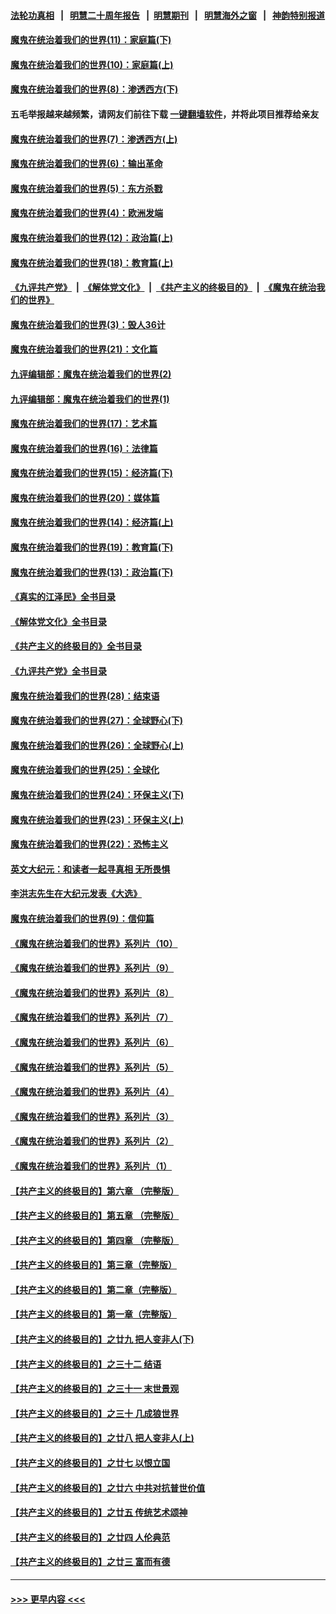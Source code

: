 #### [法轮功真相](https://github.com/gfw-breaker/truth/blob/master/README.md?t=0) &nbsp;&nbsp;|&nbsp;&nbsp; [明慧二十周年报告](https://github.com/gfw-breaker/mh-reports/blob/master/README.md?t=0) &nbsp;&nbsp;|&nbsp;&nbsp;[明慧期刊](https://github.com/gfw-breaker/mh-qikan) &nbsp;&nbsp;|&nbsp;&nbsp; [明慧海外之窗](https://github.com/gfw-breaker/mh-news/blob/master/README.md?t=0) &nbsp;&nbsp;|&nbsp;&nbsp; [神韵特别报道](https://github.com/gfw-breaker/mh-news/blob/master/shenyun.md?t=0)
#### [魔鬼在统治着我们的世界(11)：家庭篇(下)](../pages/nsc422/n10440961.md?t=11230001) 
#### [魔鬼在统治着我们的世界(10)：家庭篇(上)](../pages/nsc422/n10435448.md?t=11230001) 
#### [魔鬼在统治着我们的世界(8)：渗透西方(下)](../pages/nsc422/n10429603.md?t=11230001) 
#### 五毛举报越来越频繁，请网友们前往下载 [一键翻墙软件](https://github.com/gfw-breaker/ssr-accounts)，并将此项目推荐给亲友
#### [魔鬼在统治着我们的世界(7)：渗透西方(上)](../pages/nsc422/n10426013.md?t=11230001) 
#### [魔鬼在统治着我们的世界(6)：输出革命](../pages/nsc422/n10421536.md?t=11230001) 
#### [魔鬼在统治着我们的世界(5)：东方杀戮](../pages/nsc422/n10417707.md?t=11230001) 
#### [魔鬼在统治着我们的世界(4)：欧洲发端](../pages/nsc422/n10414890.md?t=11230001) 
#### [魔鬼在统治着我们的世界(12)：政治篇(上)](../pages/nsc422/n10444576.md?t=11230001) 
#### [魔鬼在统治着我们的世界(18)：教育篇(上)](../pages/nsc422/n10526970.md?t=11230001) 
#### [《九评共产党》](https://github.com/begood0513/9ping.md/blob/master/README.md) &nbsp;|&nbsp; [《解体党文化》](../../../../jtdwh.md/blob/master/README.md)  &nbsp;|&nbsp; [《共产主义的终极目的》](../../../../gczydzjmd.md/blob/master/README.md) &nbsp;|&nbsp; [《魔鬼在统治我们的世界》](../../../../mgztzwmdsj.md/blob/master/README.md) 
#### [魔鬼在统治着我们的世界(3)：毁人36计](../pages/nsc422/n10411583.md?t=11230001) 
#### [魔鬼在统治着我们的世界(21)：文化篇](../pages/nsc422/n10597706.md?t=11230001) 
#### [九评编辑部：魔鬼在统治着我们的世界(2)](../pages/nsc422/n10410036.md?t=11230001) 
#### [九评编辑部：魔鬼在统治着我们的世界(1)](../pages/nsc422/n10406825.md?t=11230001) 
#### [魔鬼在统治着我们的世界(17)：艺术篇](../pages/nsc422/n10499093.md?t=11230001) 
#### [魔鬼在统治着我们的世界(16)：法律篇](../pages/nsc422/n10485969.md?t=11230001) 
#### [魔鬼在统治着我们的世界(15)：经济篇(下)](../pages/nsc422/n10469975.md?t=11230001) 
#### [魔鬼在统治着我们的世界(20)：媒体篇](../pages/nsc422/n10586579.md?t=11230001) 
#### [魔鬼在统治着我们的世界(14)：经济篇(上)](../pages/nsc422/n10457370.md?t=11230001) 
#### [魔鬼在统治着我们的世界(19)：教育篇(下)](../pages/nsc422/n10564808.md?t=11230001) 
#### [魔鬼在统治着我们的世界(13)：政治篇(下)](../pages/nsc422/n10448270.md?t=11230001) 
#### [《真实的江泽民》全书目录](../pages/nsc422/n13721399.md?t=11230001) 
#### [《解体党文化》全书目录](../pages/nsc422/n13721157.md?t=11230001) 
#### [《共产主义的终极目的》全书目录](../pages/nsc422/n13721048.md?t=11230001) 
#### [《九评共产党》全书目录](../pages/nsc422/n13708085.md?t=11230001) 
#### [魔鬼在统治着我们的世界(28)：结束语](../pages/nsc422/n10936246.md?t=11230001) 
#### [魔鬼在统治着我们的世界(27)：全球野心(下)](../pages/nsc422/n10928319.md?t=11230001) 
#### [魔鬼在统治着我们的世界(26)：全球野心(上)](../pages/nsc422/n10900318.md?t=11230001) 
#### [魔鬼在统治着我们的世界(25)：全球化](../pages/nsc422/n10788205.md?t=11230001) 
#### [魔鬼在统治着我们的世界(24)：环保主义(下)](../pages/nsc422/n10695307.md?t=11230001) 
#### [魔鬼在统治着我们的世界(23)：环保主义(上)](../pages/nsc422/n10688613.md?t=11230001) 
#### [魔鬼在统治着我们的世界(22)：恐怖主义](../pages/nsc422/n10614727.md?t=11230001) 
#### [英文大纪元：和读者一起寻真相 无所畏惧](../pages/nsc422/n12542027.md?t=11230001) 
#### [李洪志先生在大纪元发表《大选》](../pages/nsc422/n12534746.md?t=11230001) 
#### [魔鬼在统治着我们的世界(9)：信仰篇](../pages/nsc422/n10432159.md?t=11230001) 
#### [《魔鬼在统治着我们的世界》系列片（10）](../pages/nsc422/n12292670.md?t=11230001) 
#### [《魔鬼在统治着我们的世界》系列片（9）](../pages/nsc422/n12290859.md?t=11230001) 
#### [《魔鬼在统治着我们的世界》系列片（8）](../pages/nsc422/n12287445.md?t=11230001) 
#### [《魔鬼在统治着我们的世界》系列片（7）](../pages/nsc422/n12283425.md?t=11230001) 
#### [《魔鬼在统治着我们的世界》系列片（6）](../pages/nsc422/n12282314.md?t=11230001) 
#### [《魔鬼在统治着我们的世界》系列片（5）](../pages/nsc422/n12281419.md?t=11230001) 
#### [《魔鬼在统治着我们的世界》系列片（4）](../pages/nsc422/n12274024.md?t=11230001) 
#### [《魔鬼在统治着我们的世界》系列片（3）](../pages/nsc422/n12271322.md?t=11230001) 
#### [《魔鬼在统治着我们的世界》系列片（2）](../pages/nsc422/n12269049.md?t=11230001) 
#### [《魔鬼在统治着我们的世界》系列片（1）](../pages/nsc422/n12267575.md?t=11230001) 
#### [【共产主义的终极目的】第六章 （完整版）](../pages/nsc422/n11428913.md?t=11230001) 
#### [【共产主义的终极目的】第五章 （完整版）](../pages/nsc422/n11428912.md?t=11230001) 
#### [【共产主义的终极目的】第四章 （完整版）](../pages/nsc422/n11428907.md?t=11230001) 
#### [【共产主义的终极目的】第三章（完整版）](../pages/nsc422/n11428848.md?t=11230001) 
#### [【共产主义的终极目的】第二章（完整版）](../pages/nsc422/n11428831.md?t=11230001) 
#### [【共产主义的终极目的】第一章（完整版）](../pages/nsc422/n11417651.md?t=11230001) 
#### [【共产主义的终极目的】之廿九 把人变非人(下)](../pages/nsc422/n11344140.md?t=11230001) 
#### [【共产主义的终极目的】之三十二 结语](../pages/nsc422/n11360535.md?t=11230001) 
#### [【共产主义的终极目的】之三十一 末世景观](../pages/nsc422/n11351129.md?t=11230001) 
#### [【共产主义的终极目的】之三十 几成狼世界](../pages/nsc422/n11348280.md?t=11230001) 
#### [【共产主义的终极目的】之廿八 把人变非人(上)](../pages/nsc422/n11340492.md?t=11230001) 
#### [【共产主义的终极目的】之廿七 以恨立国](../pages/nsc422/n11336944.md?t=11230001) 
#### [【共产主义的终极目的】之廿六 中共对抗普世价值](../pages/nsc422/n11324785.md?t=11230001) 
#### [【共产主义的终极目的】之廿五 传统艺术颂神](../pages/nsc422/n11296396.md?t=11230001) 
#### [【共产主义的终极目的】之廿四 人伦典范](../pages/nsc422/n11296397.md?t=11230001) 
#### [【共产主义的终极目的】之廿三 富而有德](../pages/nsc422/n11283598.md?t=11230001) 

----
#### [ >>> 更早内容 <<< ](../indexes/nsc422-earlier.md)

